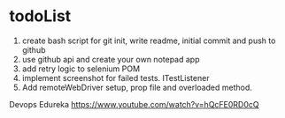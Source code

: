 # todoList

1) create bash script for git init, write readme, initial commit and push to github </br>
2) use github api and create your own notepad app
3) add retry logic to selenium POM
4) implement screenshot for failed tests. ITestListener
5) Add remoteWebDriver setup, prop file and overloaded method.



Devops Edureka
https://www.youtube.com/watch?v=hQcFE0RD0cQ
